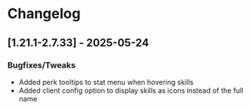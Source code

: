# Changelog

## [1.21.1-2.7.33] - 2025-05-24
### Bugfixes/Tweaks
- Added perk tooltips to stat menu when hovering skills
- Added client config option to display skills as icons instead of the full name

